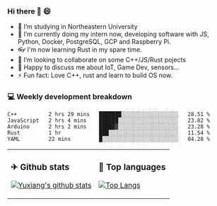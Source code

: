 ### Hi there 👋 😄

- 🔭 I’m studying in Northeastern University
- 🌱 I’m currently doing my intern now, developing software with JS, Python, Docker, PostgreSQL, GCP and Raspberry Pi.
- 👓 I'm now learning Rust in my spare time.
- 👯 I’m looking to collaborate on some C++/JS/Rust pojects
- 💬 Happy to discuss me about IoT, Game Dev, sensors...
- ⚡ Fun fact: Love C++, rust and learn to build OS now.



<table>
<tr>
<td valign="top" width="54%">

### ✈ Github stats

[![Yuxiang's github stats](https://github-readme-stats.vercel.app/api?username=Taowyoo&show_icons=true&line_height=21&show_icons=true&theme=tokyonight)](https://github.com/anuraghazra/github-readme-stats)

</td>

<td valign="top" width="46%">

### 📕 Top languages

[![Top Langs](https://github-readme-stats.vercel.app/api/top-langs/?username=Taowyoo&show_icons=true&layout=compact&theme=vue)](https://github.com/anuraghazra/github-readme-stats)

</td>
</tr>

### 💻 Weekly development breakdown

<!--START_SECTION:waka-->
```text
C++          2 hrs 29 mins   ███████░░░░░░░░░░░░░░░░░░   28.51 % 
JavaScript   2 hrs 4 mins    ██████░░░░░░░░░░░░░░░░░░░   23.82 % 
Arduino      2 hrs 2 mins    █████▓░░░░░░░░░░░░░░░░░░░   23.28 % 
Rust         1 hr            ███░░░░░░░░░░░░░░░░░░░░░░   11.54 % 
YAML         22 mins         █░░░░░░░░░░░░░░░░░░░░░░░░   04.28 % 
```
<!--END_SECTION:waka-->
